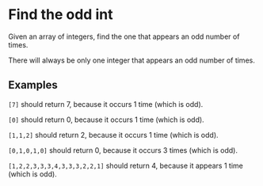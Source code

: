 # Find the odd int

Given an array of integers, find the one that appears an odd number of times.

There will always be only one integer that appears an odd number of times.

## Examples

`[7]` should return 7, because it occurs 1 time (which is odd).

`[0]` should return 0, because it occurs 1 time (which is odd).

`[1,1,2]` should return 2, because it occurs 1 time (which is odd).

`[0,1,0,1,0]` should return 0, because it occurs 3 times (which is odd).

`[1,2,2,3,3,3,4,3,3,3,2,2,1]` should return 4, because it appears 1 time (which is odd).
